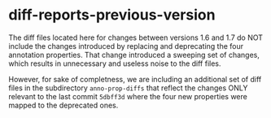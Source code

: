 # diff-reports-previous-version

The diff files located here for changes between versions 1.6 and 1.7 do NOT include the changes introduced by replacing and deprecating the four annotation properties. That change introduced a sweeping set of changes, which results in unnecessary and useless noise to the diff files.

However, for sake of completness, we are including an additional set of diff files in the subdirectory `anno-prop-diffs` that reflect the changes ONLY relevant to the last commit `5dbff3d` where the four new properties were mapped to the deprecated ones.
